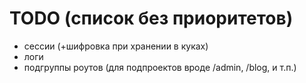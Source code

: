 TODO (список без приоритетов)
====

* сессии (+шифровка при хранении в куках)
* логи
* подгруппы роутов (для подпроектов вроде /admin, /blog, и т.п.)
